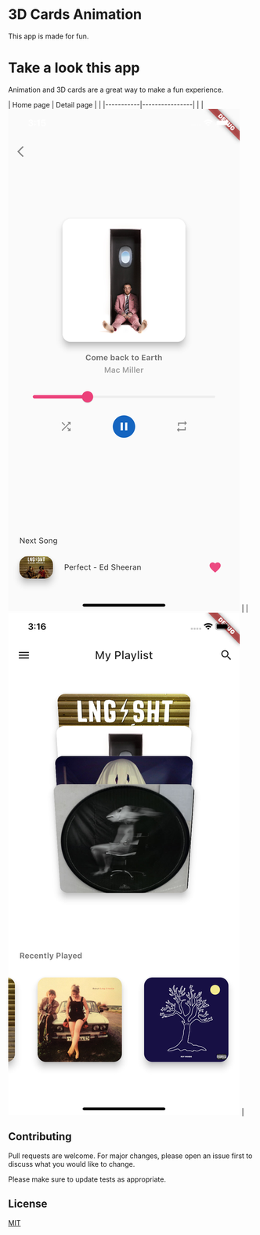 # 3D Cards Animation 

This app is made for fun.

# Take a look this app

Animation and 3D cards are a great way to make a fun experience.


| Home page | Detail page    | |
|-----------|----------------| | 
| ![](https://github.com/kelevra9900/3d_animation/blob/main/screenshots/1.png) | 
| ![](https://github.com/kelevra9900/3d_animation/blob/main/screenshots/2.png) |




## Contributing
Pull requests are welcome. For major changes, please open an issue first to discuss what you would like to change.

Please make sure to update tests as appropriate.

## License
[MIT](https://choosealicense.com/licenses/mit/)